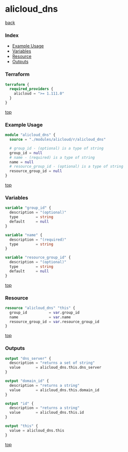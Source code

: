 # alicloud_dns

[back](../alicloud.md)

### Index

- [Example Usage](#example-usage)
- [Variables](#variables)
- [Resource](#resource)
- [Outputs](#outputs)

### Terraform

```terraform
terraform {
  required_providers {
    alicloud = ">= 1.111.0"
  }
}
```

[top](#index)

### Example Usage

```terraform
module "alicloud_dns" {
  source = "./modules/alicloud/r/alicloud_dns"

  # group_id - (optional) is a type of string
  group_id = null
  # name - (required) is a type of string
  name = null
  # resource_group_id - (optional) is a type of string
  resource_group_id = null
}
```

[top](#index)

### Variables

```terraform
variable "group_id" {
  description = "(optional)"
  type        = string
  default     = null
}

variable "name" {
  description = "(required)"
  type        = string
}

variable "resource_group_id" {
  description = "(optional)"
  type        = string
  default     = null
}
```

[top](#index)

### Resource

```terraform
resource "alicloud_dns" "this" {
  group_id          = var.group_id
  name              = var.name
  resource_group_id = var.resource_group_id
}
```

[top](#index)

### Outputs

```terraform
output "dns_server" {
  description = "returns a set of string"
  value       = alicloud_dns.this.dns_server
}

output "domain_id" {
  description = "returns a string"
  value       = alicloud_dns.this.domain_id
}

output "id" {
  description = "returns a string"
  value       = alicloud_dns.this.id
}

output "this" {
  value = alicloud_dns.this
}
```

[top](#index)